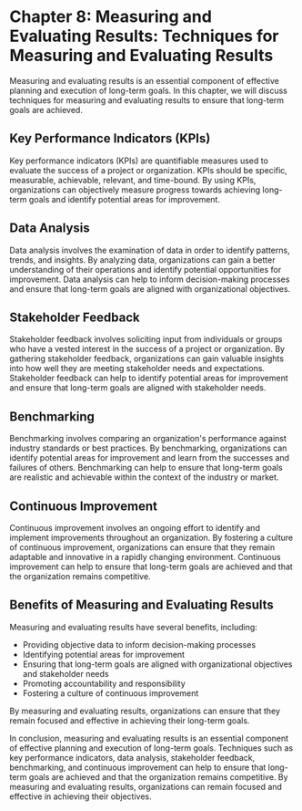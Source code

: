 Chapter 8: Measuring and Evaluating Results: Techniques for Measuring and Evaluating Results
============================================================================================

Measuring and evaluating results is an essential component of effective planning and execution of long-term goals. In this chapter, we will discuss techniques for measuring and evaluating results to ensure that long-term goals are achieved.

Key Performance Indicators (KPIs)
---------------------------------

Key performance indicators (KPIs) are quantifiable measures used to evaluate the success of a project or organization. KPIs should be specific, measurable, achievable, relevant, and time-bound. By using KPIs, organizations can objectively measure progress towards achieving long-term goals and identify potential areas for improvement.

Data Analysis
-------------

Data analysis involves the examination of data in order to identify patterns, trends, and insights. By analyzing data, organizations can gain a better understanding of their operations and identify potential opportunities for improvement. Data analysis can help to inform decision-making processes and ensure that long-term goals are aligned with organizational objectives.

Stakeholder Feedback
--------------------

Stakeholder feedback involves soliciting input from individuals or groups who have a vested interest in the success of a project or organization. By gathering stakeholder feedback, organizations can gain valuable insights into how well they are meeting stakeholder needs and expectations. Stakeholder feedback can help to identify potential areas for improvement and ensure that long-term goals are aligned with stakeholder needs.

Benchmarking
------------

Benchmarking involves comparing an organization's performance against industry standards or best practices. By benchmarking, organizations can identify potential areas for improvement and learn from the successes and failures of others. Benchmarking can help to ensure that long-term goals are realistic and achievable within the context of the industry or market.

Continuous Improvement
----------------------

Continuous improvement involves an ongoing effort to identify and implement improvements throughout an organization. By fostering a culture of continuous improvement, organizations can ensure that they remain adaptable and innovative in a rapidly changing environment. Continuous improvement can help to ensure that long-term goals are achieved and that the organization remains competitive.

Benefits of Measuring and Evaluating Results
--------------------------------------------

Measuring and evaluating results have several benefits, including:

* Providing objective data to inform decision-making processes
* Identifying potential areas for improvement
* Ensuring that long-term goals are aligned with organizational objectives and stakeholder needs
* Promoting accountability and responsibility
* Fostering a culture of continuous improvement

By measuring and evaluating results, organizations can ensure that they remain focused and effective in achieving their long-term goals.

In conclusion, measuring and evaluating results is an essential component of effective planning and execution of long-term goals. Techniques such as key performance indicators, data analysis, stakeholder feedback, benchmarking, and continuous improvement can help to ensure that long-term goals are achieved and that the organization remains competitive. By measuring and evaluating results, organizations can remain focused and effective in achieving their objectives.
